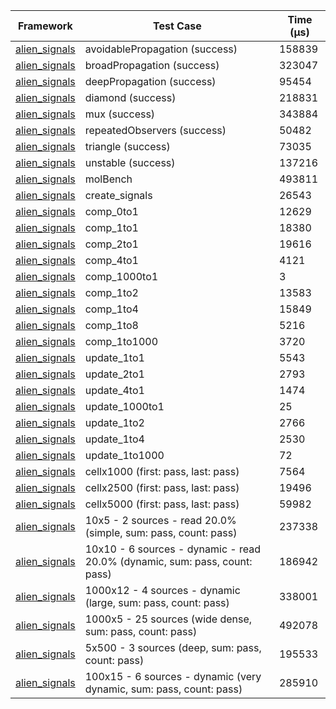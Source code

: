 | Framework | Test Case | Time (μs) |
| --- | --- | --- |
| [alien_signals](https://github.com/medz/alien-signals-dart) | avoidablePropagation (success) | 158839 |
| [alien_signals](https://github.com/medz/alien-signals-dart) | broadPropagation (success) | 323047 |
| [alien_signals](https://github.com/medz/alien-signals-dart) | deepPropagation (success) | 95454 |
| [alien_signals](https://github.com/medz/alien-signals-dart) | diamond (success) | 218831 |
| [alien_signals](https://github.com/medz/alien-signals-dart) | mux (success) | 343884 |
| [alien_signals](https://github.com/medz/alien-signals-dart) | repeatedObservers (success) | 50482 |
| [alien_signals](https://github.com/medz/alien-signals-dart) | triangle (success) | 73035 |
| [alien_signals](https://github.com/medz/alien-signals-dart) | unstable (success) | 137216 |
| [alien_signals](https://github.com/medz/alien-signals-dart) | molBench | 493811 |
| [alien_signals](https://github.com/medz/alien-signals-dart) | create_signals | 26543 |
| [alien_signals](https://github.com/medz/alien-signals-dart) | comp_0to1 | 12629 |
| [alien_signals](https://github.com/medz/alien-signals-dart) | comp_1to1 | 18380 |
| [alien_signals](https://github.com/medz/alien-signals-dart) | comp_2to1 | 19616 |
| [alien_signals](https://github.com/medz/alien-signals-dart) | comp_4to1 | 4121 |
| [alien_signals](https://github.com/medz/alien-signals-dart) | comp_1000to1 | 3 |
| [alien_signals](https://github.com/medz/alien-signals-dart) | comp_1to2 | 13583 |
| [alien_signals](https://github.com/medz/alien-signals-dart) | comp_1to4 | 15849 |
| [alien_signals](https://github.com/medz/alien-signals-dart) | comp_1to8 | 5216 |
| [alien_signals](https://github.com/medz/alien-signals-dart) | comp_1to1000 | 3720 |
| [alien_signals](https://github.com/medz/alien-signals-dart) | update_1to1 | 5543 |
| [alien_signals](https://github.com/medz/alien-signals-dart) | update_2to1 | 2793 |
| [alien_signals](https://github.com/medz/alien-signals-dart) | update_4to1 | 1474 |
| [alien_signals](https://github.com/medz/alien-signals-dart) | update_1000to1 | 25 |
| [alien_signals](https://github.com/medz/alien-signals-dart) | update_1to2 | 2766 |
| [alien_signals](https://github.com/medz/alien-signals-dart) | update_1to4 | 2530 |
| [alien_signals](https://github.com/medz/alien-signals-dart) | update_1to1000 | 72 |
| [alien_signals](https://github.com/medz/alien-signals-dart) | cellx1000 (first: pass, last: pass) | 7564 |
| [alien_signals](https://github.com/medz/alien-signals-dart) | cellx2500 (first: pass, last: pass) | 19496 |
| [alien_signals](https://github.com/medz/alien-signals-dart) | cellx5000 (first: pass, last: pass) | 59982 |
| [alien_signals](https://github.com/medz/alien-signals-dart) | 10x5 - 2 sources - read 20.0% (simple, sum: pass, count: pass) | 237338 |
| [alien_signals](https://github.com/medz/alien-signals-dart) | 10x10 - 6 sources - dynamic - read 20.0% (dynamic, sum: pass, count: pass) | 186942 |
| [alien_signals](https://github.com/medz/alien-signals-dart) | 1000x12 - 4 sources - dynamic (large, sum: pass, count: pass) | 338001 |
| [alien_signals](https://github.com/medz/alien-signals-dart) | 1000x5 - 25 sources (wide dense, sum: pass, count: pass) | 492078 |
| [alien_signals](https://github.com/medz/alien-signals-dart) | 5x500 - 3 sources (deep, sum: pass, count: pass) | 195533 |
| [alien_signals](https://github.com/medz/alien-signals-dart) | 100x15 - 6 sources - dynamic (very dynamic, sum: pass, count: pass) | 285910 |
